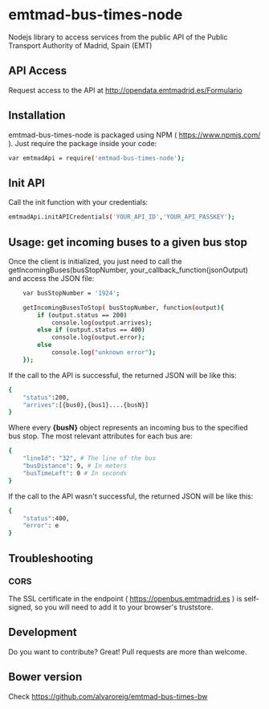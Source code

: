 # emtmad-bus-times-node

Nodejs library to access services from the public API of the Public Transport Authority of Madrid, Spain (EMT)

## API Access

Request access to the API at http://opendata.emtmadrid.es/Formulario

## Installation

emtmad-bus-times-node is packaged using NPM ( https://www.npmjs.com/ ). Just require the package inside your code:

```sh
var emtmadApi = require('emtmad-bus-times-node');
```

## Init API

Call the init function with your credentials:

```sh
emtmadApi.initAPICredentials('YOUR_API_ID','YOUR_API_PASSKEY');
```

## Usage: get incoming buses to a given bus stop

Once the client is initialized, you just need to call the getIncomingBuses(busStopNumber, your_callback_function(jsonOutput) and access the JSON file:

```sh
	var busStopNumber = '1924';

	getIncomingBusesToStop( busStopNumber, function(output){
        if (output.status == 200)
            console.log(output.arrives);
        else if (output.status == 400)
            console.log(output.error);
        else
            console.log("unknown error");
    });
```

If the call to the API is successful, the returned JSON will be like this:

```sh
{
    "status":200,
    "arrives":[{bus0},{bus1}....{busN}]
}
```

Where every **{busN}** object represents an incoming bus to the specified bus stop. The most relevant attributes for each bus are:

```sh
{
    "lineId": "32", # The line of the bus
    "busDistance": 9, # In meters
    "busTimeLeft": 0 # In seconds
}
```


If the call to the API wasn't successful, the returned JSON will be like this:

```sh
{
    "status":400,
    "error": e
}
```

## Troubleshooting

### CORS

The SSL certificate in the endpoint ( https://openbus.emtmadrid.es ) is self-signed, so you will need to add it to your browser's truststore.

## Development

Do you want to contribute? Great! Pull requests are more than welcome.

## Bower version

Check https://github.com/alvaroreig/emtmad-bus-times-bw
